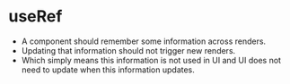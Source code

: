 # useRef

- A component should remember some information across renders.
- Updating that information should not trigger new renders.
- Which simply means this information is not used in UI and UI does not need to update when this information updates.
